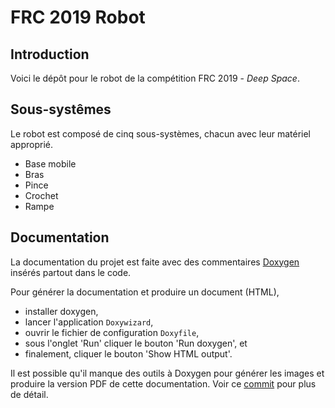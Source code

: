 # FRC 2019 Robot

## Introduction

Voici le dépôt pour le robot de la compétition FRC 2019 - _Deep Space_.


## Sous-systêmes

Le robot est composé de cinq sous-systèmes, chacun avec leur matériel approprié.

- Base mobile
- Bras
- Pince
- Crochet
- Rampe


## Documentation

La documentation du projet est faite avec des commentaires [Doxygen](http://www.doxygen.nl/)
insérés partout dans le code.

Pour générer la documentation et produire un document (HTML), 
- installer doxygen, 
- lancer l'application `Doxywizard`, 
- ouvrir le fichier de configuration `Doxyfile`, 
- sous l'onglet 'Run' cliquer le bouton 'Run doxygen', et 
- finalement, cliquer le bouton 'Show HTML output'.

Il est possible qu'il manque des outils à Doxygen pour générer les images 
et produire la version PDF de cette documentation.  Voir ce 
[commit](https://github.com/RobuckFRC5952/MonteCharge/commit/03af53c9630c27e342312f036a6cda8943a62647) 
pour plus de détail.
